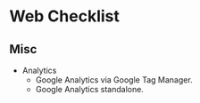 # Web Checklist


## Misc

- Analytics
  + Google Analytics via Google Tag Manager.
  + Google Analytics standalone.
